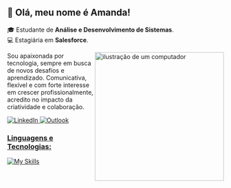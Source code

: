 
## 💜 Olá, meu nome é Amanda! 

🎓 Estudante de **Análise e Desenvolvimento de Sistemas**.  
💻 Estagiária em **Salesforce**.

<img src="https://i.ibb.co/8cRTxFQ/Leonardo-Phoenix-A-stylized-image-of-a-laptop-with-programming-2-removebg-preview.png" alt="ilustração de um computador" min-width="400px" max-width="400px" width="300px" align="right">


  Sou apaixonada por tecnologia, sempre em busca de novos desafios e aprendizado. Comunicativa, flexível e com forte interesse em crescer profissionalmente, <br>
  acredito no impacto da criatividade e colaboração.
</p>
<p align="left">
   <a href="https://www.linkedin.com/in/amandagbapt/" title="LinkedIn">
    <img src="https://img.shields.io/badge/LinkedIn-0077B5?style=for-the-badge&logo=linkedin&logoColor=white" alt="LinkedIn"/>
  </a>

 <a href="mailto:amandagbapt@outlook.com" title="Email">
    <img src="https://img.shields.io/badge/Microsoft_Outlook-0078D4?style=for-the-badge&logo=outlook&logoColor=white" alt="Outlook"/>
<p align="left"> 
<p align="left">
    <h3><strong>Linguagens e Tecnologias:</strong></h3>
  <img src="https://skillicons.dev/icons?i=html,css,react,nodejs,mongodb,aws,mysql,java,javascript,python&perline=5" alt="My Skills"/>
</p>
</p>


